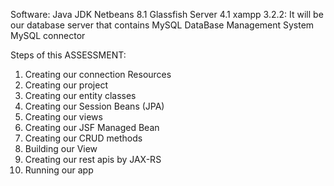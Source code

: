 Software:
  Java JDK
  Netbeans 8.1
  Glassfish Server 4.1
  xampp 3.2.2: It will be our database server that contains MySQL DataBase Management System
  MySQL connector
  
  
Steps of this ASSESSMENT:
  1. Creating our connection Resources
  2. Creating our project
  3. Creating our entity classes
  4. Creating our Session Beans (JPA)
  5. Creating our views
  6. Creating our JSF Managed Bean
  7. Creating our CRUD methods
  8. Building our View
  9. Creating our rest apis by JAX-RS
  10. Running our app
